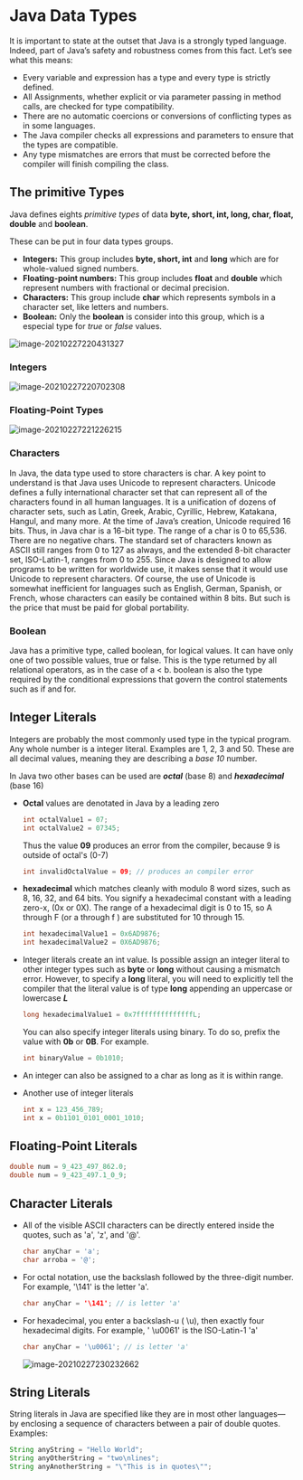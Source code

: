 # Java Data Types

It is important to state at the outset that Java is a strongly typed language.
Indeed, part of Java’s safety and robustness comes from this fact. Let’s see
what this means:

* Every variable and expression has a type and every type is strictly defined.
* All Assignments, whether explicit or via parameter passing in method calls, are checked for type compatibility.
* There are no automatic coercions or conversions of conflicting types as in some languages.
* The Java compiler checks all expressions and parameters to ensure that the types are compatible.
* Any type mismatches are errors that must be corrected before the compiler will finish compiling the class.

## The primitive Types

Java defines eights *primitive types* of data **byte, short, int, long, char, float, double** and **boolean**.

These can be put in four data types groups.

* **Integers:** This group includes **byte, short, int** and **long** which are for whole-valued signed numbers.
* **Floating-point numbers:** This group includes **float** and **double** which represent numbers with fractional or decimal precision.
* **Characters:** This group include **char** which represents symbols in a character set, like letters and numbers.
* **Boolean:** Only the **boolean** is consider into this group, which is a especial type for *true* or *false* values.

![image-20210227220431327](https://github.com/mcortegana/java-course/blob/main/image-20210227220431327.png?raw=true)

### Integers

![image-20210227220702308](https://mcortegana-images-for-github.s3.amazonaws.com/java-course/01-Java+Data+Types.assets/image-20210227220702308.png)



### Floating-Point Types

![image-20210227221226215](https://mcortegana-images-for-github.s3.amazonaws.com/java-course/01-Java+Data+Types.assets/image-20210227221226215.png)



### Characters

In Java, the data type used to store characters is char. A key point to understand is that Java uses Unicode to represent characters. Unicode defines a fully international character set that can represent all of the characters found in all human languages. It is a unification of dozens of character sets, such as Latin, Greek, Arabic, Cyrillic, Hebrew, Katakana, Hangul, and many more. At
the time of Java’s creation, Unicode required 16 bits. Thus, in Java char is a 16-bit type. The range of a char is 0 to 65,536. There are no negative chars. The standard set of characters known as ASCII still ranges from 0 to 127 as always, and the extended 8-bit character set, ISO-Latin-1, ranges from 0 to 255. Since Java is designed to allow programs to be written for worldwide use, it makes sense that it would use Unicode to represent characters. Of course, the use of Unicode is somewhat inefficient for languages such as English, German, Spanish, or French, whose characters can easily be contained within 8 bits. But such is the price that must be paid for global portability.



### Boolean

Java has a primitive type, called boolean, for logical values. It can have only one of two possible values, true or false. This is the type returned by all relational operators, as in the case of a < b. boolean is also the type required by the conditional expressions that govern the control statements such as if and for.



## Integer Literals

Integers are probably the most commonly used type in the typical program. Any whole number is a integer literal. Examples are 1, 2, 3 and 50. These are all decimal  values, meaning they are describing a *base 10* number.

In Java two other bases can be used are ***octal*** (base 8) and ***hexadecimal*** (base 16)

* **Octal** values are denotated in Java by a leading zero

  ```java
  int octalValue1 = 07;
  int octalValue2 = 07345;
  ```

  Thus the value **09** produces an error from the compiler, because 9 is outside of octal's (0-7)

  ```java
  int invalidOctalValue = 09; // produces an compiler error
  ```

  

* **hexadecimal** which matches cleanly with modulo 8 word sizes, such as 8, 16, 32, and 64 bits. You signify a hexadecimal constant with a leading zero-x, (0x or 0X). The range of a hexadecimal digit is 0 to 15, so A through F (or a through f ) are substituted for 10 through 15.

  ```java
  int hexadecimalValue1 = 0x6AD9876;
  int hexadecimalValue2 = 0X6AD9876;
  ```

  

* Integer literals create an int value. Is possible assign an integer literal to other integer types such as **byte** or **long** without causing a mismatch error. However, to specify a **long** literal, you will need to explicitly tell the compiler that the literal value is of type **long** appending an uppercase or lowercase ***L***

  ```java
  long hexadecimalValue1 = 0x7ffffffffffffffL;
  ```

  You can also specify integer literals using binary. To do so, prefix the value with **0b** or **0B**. For example.

  ```java
  int binaryValue = 0b1010;
  ```

* An integer can also be assigned to a char as long as it is within range.

* Another use of integer literals

  ```java
  int x = 123_456_789;
  int x = 0b1101_0101_0001_1010;
  ```



## Floating-Point Literals

```java
double num = 9_423_497_862.0;
double num = 9_423_497.1_0_9;
```



## Character Literals

* All of the visible ASCII characters can be directly entered inside the quotes, such as 'a', 'z', and '@'.

  ```java
  char anyChar = 'a';
  char arroba = '@';
  ```

* For octal notation, use the backslash followed by the three-digit number. For example, '\141' is the letter 'a'.

  ```java
  char anyChar = '\141'; // is letter 'a'
  ```

* For hexadecimal, you enter a backslash-u ( \u), then exactly four hexadecimal digits. For example, ' \u0061' is the ISO-Latin-1 'a'

  ```java
  char anyChar = '\u0061'; // is letter 'a'
  ```

  

  ![image-20210227230232662](https://mcortegana-images-for-github.s3.amazonaws.com/java-course/01-Java+Data+Types.assets/image-20210227230232662.png)



## String Literals

String literals in Java are specified like they are in most other languages—by enclosing a sequence of characters between a pair of double quotes. Examples:

```java
String anyString = "Hello World";
String anyOtherString = "two\nlines";
String anyAnotherString = "\"This is in quotes\"";
```

